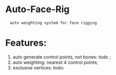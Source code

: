 # Auto-Face-Rig
      auto weighting system for face rigging
# Features:
1. auto generate control points, not bones: todo ;
2. auto weighting: nearest 4 control points;
3. exclusive vertices: todo:
